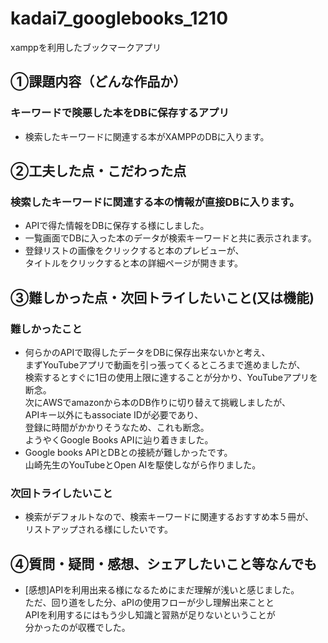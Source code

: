 # kadai7_googlebooks_1210
xamppを利用したブックマークアプリ

## ①課題内容（どんな作品か）
### キーワードで険悪した本をDBに保存するアプリ
- 検索したキーワードに関連する本がXAMPPのDBに入ります。

## ②工夫した点・こだわった点
### 検索したキーワードに関連する本の情報が直接DBに入ります。
- APIで得た情報をDBに保存する様にしました。
- 一覧画面でDBに入った本のデータが検索キーワードと共に表示されます。
- 登録リストの画像をクリックすると本のプレビューが、  
  タイトルをクリックすると本の詳細ページが開きます。

## ③難しかった点・次回トライしたいこと(又は機能)
### 難しかったこと
- 何らかのAPIで取得したデータをDBに保存出来ないかと考え、  
  まずYouTubeアプリで動画を引っ張ってくるところまで進めましたが、  
  検索するとすぐに1日の使用上限に達することが分かり、YouTubeアプリを断念。  
  次にAWSでamazonから本のDB作りに切り替えて挑戦しましたが、  
  APIキー以外にもassociate IDが必要であり、  
  登録に時間がかかりそうなため、これも断念。  
  ようやくGoogle Books APIに辿り着きました。
- Google books APIとDBとの接続が難しかったです。  
  山崎先生のYouTubeとOpen AIを駆使しながら作りました。

### 次回トライしたいこと
- 検索がデフォルトなので、検索キーワードに関連するおすすめ本５冊が、  
  リストアップされる様にしたいです。

## ④質問・疑問・感想、シェアしたいこと等なんでも
- [感想]APIを利用出来る様になるためにまだ理解が浅いと感じました。  
  ただ、回り道をした分、aPIの使用フローが少し理解出来ことと  
  APIを利用するにはもう少し知識と習熟が足りないということが  
  分かったのが収穫でした。